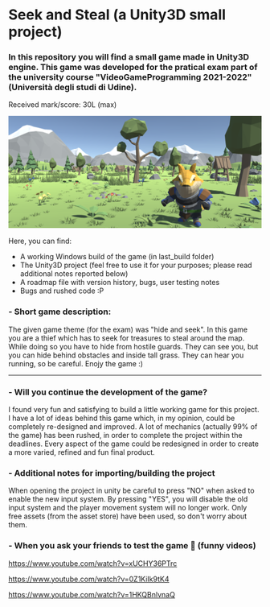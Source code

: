 # Seek and Steal (a Unity3D small project)
### In this repository you will find a small game made in Unity3D engine. This game was developed for the pratical exam part of the university course "VideoGameProgramming 2021-2022" (Università degli studi di Udine).

Received mark/score: 30L (max)

![png](readmeimage.png)

Here, you can find:
- A working Windows build of the game (in last_build folder)
- The Unity3D project (feel free to use it for your purposes; please read additional notes reported below)
- A roadmap file with version history, bugs, user testing notes
- Bugs and rushed code :P

### - Short game description:

The given  game  theme (for the exam) was  "hide and seek".  In  this  game  you  are  a  thief which  has  to  seek  for  treasures  to  steal  around  the  map.
While  doing  so  you  have  to  hide  from  hostile  guards. They can see you, but you can hide behind obstacles and inside tall grass. They can hear you running, so be careful. Enojy the game :)

---

### - Will you continue the development of the game?

I found very fun and satisfying to build a little working game for this project. I have a lot of ideas behind this game which, in my opinion, could be completely re-designed and improved. A lot of mechanics (actually 99% of the game) has been rushed, in order to complete the project within the deadlines. Every aspect of the game could be redesigned in order to create a more varied, refined and fun final product.

### - Additional notes for importing/building the project
When opening the project in unity be careful to press "NO" when asked to enable the new input system. By pressing "YES", you will disable the old input system and the player movement system will no longer work. Only free assets (from the asset store) have been used, so don't worry about them.


### - When you ask your friends to test the game 🤣 (funny videos)

https://www.youtube.com/watch?v=xUCHY36PTrc

https://www.youtube.com/watch?v=0Z1KiIk9tK4

https://www.youtube.com/watch?v=1HKQBnlvnaQ
 
